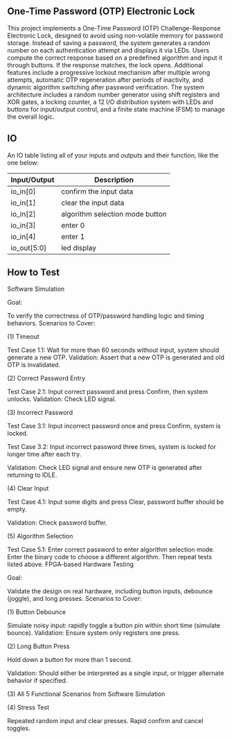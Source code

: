 ## One-Time Password (OTP) Electronic Lock
This project implements a One-Time Password (OTP) Challenge-Response Electronic Lock, designed to avoid using non-volatile memory for password storage. Instead of saving a password, the system generates a random number on each authentication attempt and displays it via LEDs. Users compute the correct response based on a predefined algorithm and input it through buttons. If the response matches, the lock opens. Additional features include a progressive lockout mechanism after multiple wrong attempts, automatic OTP regeneration after periods of inactivity, and dynamic algorithm switching after password verification. The system architecture includes a random number generator using shift registers and XOR gates, a locking counter, a 12 I/O distribution system with LEDs and buttons for input/output control, and a finite state machine (FSM) to manage the overall logic.

## IO

An IO table listing all of your inputs and outputs and their function, like the one below:

| Input/Output	| Description|																
|-------------|--------------------------------------------------|
| io_in[0]    | confirm the input data |
| io_in[1] | clear the input data                                           |
| io_in[2] | algorithm selection mode button                                      |
| io_in[3] | enter 0                                    |
| io_in[4] | enter 1                                     |
| io_out[5:0]   | led display                              |
## How to Test
Software Simulation  

Goal:  

To verify the correctness of OTP/password handling logic and timing behaviors.
Scenarios to Cover:  

(1) Timeout  

Test Case 1.1: Wait for more than 60 seconds without input, system should generate a new OTP.
Validation: Assert that a new OTP is generated and old OTP is invalidated.  

(2) Correct Password Entry  

Test Case 2.1: Input correct password and press Confirm, then system unlocks.
Validation: Check LED signal.  

(3) Incorrect Password  

Test Case 3.1: Input incorrect password once and press Confirm, system is locked.  

Test Case 3.2: Input incorrect password three times, system is locked for longer time after each try.  

Validation: Check LED signal and ensure new OTP is generated after returning to IDLE.  

(4) Clear Input  

Test Case 4.1: Input some digits and press Clear, password buffer should be empty.  

Validation: Check password buffer.  

(5) Algorithm Selection  

Test Case 5.1: Enter correct password to enter algorithm selection mode. Enter the binary code to choose a different algorithm. Then repeat tests listed above.
FPGA-based Hardware Testing  

Goal:  

Validate the design on real hardware, including button inputs, debounce (joggle), and long presses.
Scenarios to Cover:  

(1) Button Debounce  

Simulate noisy input: rapidly toggle a button pin within short time (simulate bounce).
Validation: Ensure system only registers one press.  

(2) Long Button Press  

Hold down a button for more than 1 second.   

Validation: Should either be interpreted as a single input, or trigger alternate behavior if specified.  

(3) All 5 Functional Scenarios from Software Simulation  

(4) Stress Test  

Repeated random input and clear presses.
Rapid confirm and cancel toggles.



